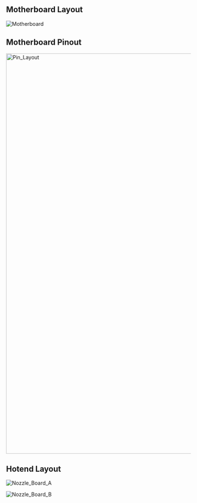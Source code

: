 ## Motherboard Layout

![Motherboard](https://github.com/Guilouz/Creality-K1-and-K1-Max/assets/12702322/66faca9f-fd78-4926-8e3f-dc0efcbc67d5)

## Motherboard Pinout

<img width="1090" alt="Pin_Layout" src="https://github.com/Guilouz/Creality-K1-and-K1-Max/assets/12702322/54244ef2-ab8e-4091-82aa-0352dd9b83c7">

## Hotend Layout

![Nozzle_Board_A](https://github.com/Guilouz/Creality-K1-and-K1-Max/assets/12702322/35c17806-71dc-423e-88ec-384620b8d88b)


![Nozzle_Board_B](https://github.com/Guilouz/Creality-K1-and-K1-Max/assets/12702322/e332b2ed-8865-4d85-a9c1-0993dce41e8e)

<br />